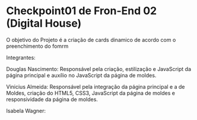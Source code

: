 # Checkpoint01 de Fron-End 02 (Digital House)

O objetivo do Projeto é a criação de cards dinamico de acordo com o preenchimento do fomrm

Integrantes:

Douglas Nascimento: Responsável pela criação, estilização e JavaScript da página principal e auxílio no JavaScript da página de moldes.

Vinicius  Almeida: Responsável pela integração da página principal e a de Moldes, criação do HTML5, CSS3, JavaScript da página de moldes e responsividade da página de moldes.

Isabela Wagner:
